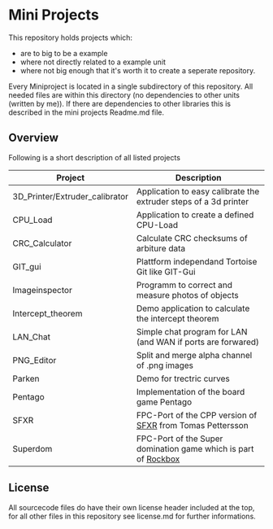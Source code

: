 # Mini Projects

This repository holds projects which:
* are to big to be a example
* where not directly related to a example unit
* where not big enough that it's worth it to create a seperate repository.

Every Miniproject is located in a single subdirectory of this repository. All needed files are within this directory (no dependencies to other units (written by me)). If there are dependencies to other libraries this is described in the mini projects Readme.md file.

## Overview
Following is a short description of all listed projects

| Project | Description |
| --- | ---|
| 3D_Printer/Extruder_calibrator | Application to easy calibrate the extruder steps of a 3d printer |
| CPU_Load | Application to create a defined CPU-Load |
| CRC_Calculator | Calculate CRC checksums of arbiture data |
| GIT_gui | Plattform independand Tortoise Git like GIT-Gui |
| Imageinspector | Programm to correct and measure photos of objects |
| Intercept_theorem | Demo application to calculate the intercept theorem |
| LAN_Chat | Simple chat program for LAN (and WAN if ports are forwared) |
| PNG_Editor | Split and merge alpha channel of .png images |
| Parken | Demo for trectric curves |
| Pentago | Implementation of the board game Pentago |
| SFXR | FPC-Port of the CPP version of [SFXR](https://www.drpetter.se/project_sfxr.html) from Tomas Pettersson |
| Superdom | FPC-Port of the Super domination game which is part of [Rockbox](https://www.rockbox.org/) |


## License
All sourcecode files do have their own license header included at the top, for all other files in this repository see license.md for further informations.

